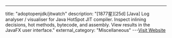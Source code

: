 ---
title: "adoptopenjdk/jitwatch"
description: "[1877星][25d] [Java]  Log analyser / visualiser for Java HotSpot JIT compiler. Inspect inlining decisions, hot methods, bytecode, and assembly. View results in the JavaFX user interface."
external_category: "Miscellaneous"
---[Visit Website](https://github.com/adoptopenjdk/jitwatch)

